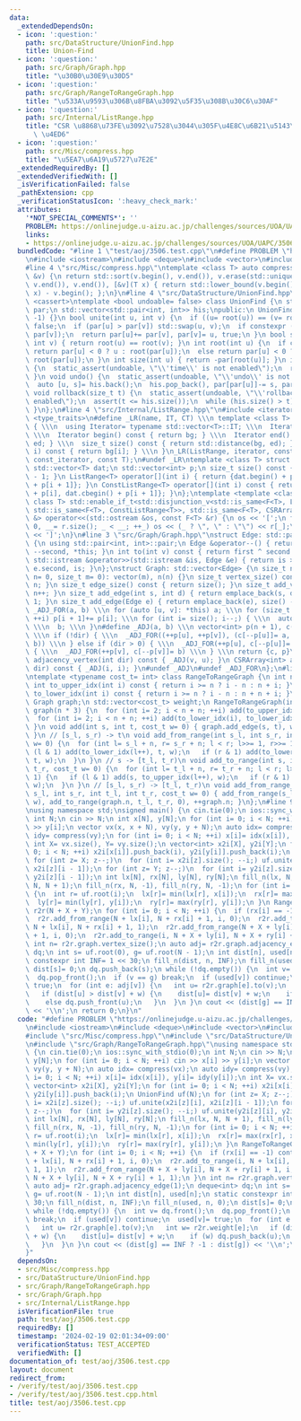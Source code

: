 ```yaml
---
data:
  _extendedDependsOn:
  - icon: ':question:'
    path: src/DataStructure/UnionFind.hpp
    title: Union-Find
  - icon: ':question:'
    path: src/Graph/Graph.hpp
    title: "\u30B0\u30E9\u30D5"
  - icon: ':question:'
    path: src/Graph/RangeToRangeGraph.hpp
    title: "\u533A\u9593\u306B\u8FBA\u3092\u5F35\u308B\u30C6\u30AF"
  - icon: ':question:'
    path: src/Internal/ListRange.hpp
    title: "CSR \u8868\u73FE\u3092\u7528\u3044\u305F\u4E8C\u6B21\u5143\u914D\u5217\
      \ \u4ED6"
  - icon: ':question:'
    path: src/Misc/compress.hpp
    title: "\u5EA7\u6A19\u5727\u7E2E"
  _extendedRequiredBy: []
  _extendedVerifiedWith: []
  _isVerificationFailed: false
  _pathExtension: cpp
  _verificationStatusIcon: ':heavy_check_mark:'
  attributes:
    '*NOT_SPECIAL_COMMENTS*': ''
    PROBLEM: https://onlinejudge.u-aizu.ac.jp/challenges/sources/UOA/UAPC/3506
    links:
    - https://onlinejudge.u-aizu.ac.jp/challenges/sources/UOA/UAPC/3506
  bundledCode: "#line 1 \"test/aoj/3506.test.cpp\"\n#define PROBLEM \"https://onlinejudge.u-aizu.ac.jp/challenges/sources/UOA/UAPC/3506\"\
    \n#include <iostream>\n#include <deque>\n#include <vector>\n#include <algorithm>\n\
    #line 4 \"src/Misc/compress.hpp\"\ntemplate <class T> auto compress(std::vector<T>\
    \ &v) {\n return std::sort(v.begin(), v.end()), v.erase(std::unique(v.begin(),\
    \ v.end()), v.end()), [&v](T x) { return std::lower_bound(v.begin(), v.end(),\
    \ x) - v.begin(); };\n}\n#line 4 \"src/DataStructure/UnionFind.hpp\"\n#include\
    \ <cassert>\ntemplate <bool undoable= false> class UnionFind {\n std::vector<int>\
    \ par;\n std::vector<std::pair<int, int>> his;\npublic:\n UnionFind(int n): par(n,\
    \ -1) {}\n bool unite(int u, int v) {\n  if ((u= root(u)) == (v= root(v))) return\
    \ false;\n  if (par[u] > par[v]) std::swap(u, v);\n  if constexpr (undoable) his.emplace_back(v,\
    \ par[v]);\n  return par[u]+= par[v], par[v]= u, true;\n }\n bool same(int u,\
    \ int v) { return root(u) == root(v); }\n int root(int u) {\n  if constexpr (undoable)\
    \ return par[u] < 0 ? u : root(par[u]);\n  else return par[u] < 0 ? u : par[u]=\
    \ root(par[u]);\n }\n int size(int u) { return -par[root(u)]; }\n int time() const\
    \ {\n  static_assert(undoable, \"\\'time\\' is not enabled\");\n  return his.size();\n\
    \ }\n void undo() {\n  static_assert(undoable, \"\\'undo\\' is not enabled\");\n\
    \  auto [u, s]= his.back();\n  his.pop_back(), par[par[u]]-= s, par[u]= s;\n }\n\
    \ void rollback(size_t t) {\n  static_assert(undoable, \"\\'rollback\\' is not\
    \ enabled\");\n  assert(t <= his.size());\n  while (his.size() > t) undo();\n\
    \ }\n};\n#line 4 \"src/Internal/ListRange.hpp\"\n#include <iterator>\n#include\
    \ <type_traits>\n#define _LR(name, IT, CT) \\\n template <class T> struct name\
    \ { \\\n  using Iterator= typename std::vector<T>::IT; \\\n  Iterator bg, ed;\
    \ \\\n  Iterator begin() const { return bg; } \\\n  Iterator end() const { return\
    \ ed; } \\\n  size_t size() const { return std::distance(bg, ed); } \\\n  CT &operator[](int\
    \ i) const { return bg[i]; } \\\n }\n_LR(ListRange, iterator, const T);\n_LR(ConstListRange,\
    \ const_iterator, const T);\n#undef _LR\ntemplate <class T> struct CSRArray {\n\
    \ std::vector<T> dat;\n std::vector<int> p;\n size_t size() const { return p.size()\
    \ - 1; }\n ListRange<T> operator[](int i) { return {dat.begin() + p[i], dat.begin()\
    \ + p[i + 1]}; }\n ConstListRange<T> operator[](int i) const { return {dat.cbegin()\
    \ + p[i], dat.cbegin() + p[i + 1]}; }\n};\ntemplate <template <class> class F,\
    \ class T> std::enable_if_t<std::disjunction_v<std::is_same<F<T>, ListRange<T>>,\
    \ std::is_same<F<T>, ConstListRange<T>>, std::is_same<F<T>, CSRArray<T>>>, std::ostream\
    \ &> operator<<(std::ostream &os, const F<T> &r) {\n os << '[';\n for (int _=\
    \ 0, __= r.size(); _ < __; ++_) os << (_ ? \", \" : \"\") << r[_];\n return os\
    \ << ']';\n}\n#line 3 \"src/Graph/Graph.hpp\"\nstruct Edge: std::pair<int, int>\
    \ {\n using std::pair<int, int>::pair;\n Edge &operator--() { return --first,\
    \ --second, *this; }\n int to(int v) const { return first ^ second ^ v; }\n friend\
    \ std::istream &operator>>(std::istream &is, Edge &e) { return is >> e.first >>\
    \ e.second, is; }\n};\nstruct Graph: std::vector<Edge> {\n size_t n;\n Graph(size_t\
    \ n= 0, size_t m= 0): vector(m), n(n) {}\n size_t vertex_size() const { return\
    \ n; }\n size_t edge_size() const { return size(); }\n size_t add_vertex() { return\
    \ n++; }\n size_t add_edge(int s, int d) { return emplace_back(s, d), size() -\
    \ 1; }\n size_t add_edge(Edge e) { return emplace_back(e), size() - 1; }\n#define\
    \ _ADJ_FOR(a, b) \\\n for (auto [u, v]: *this) a; \\\n for (size_t i= 0; i < n;\
    \ ++i) p[i + 1]+= p[i]; \\\n for (int i= size(); i--;) { \\\n  auto [u, v]= (*this)[i];\
    \ \\\n  b; \\\n }\n#define _ADJ(a, b) \\\n vector<int> p(n + 1), c(size() << !dir);\
    \ \\\n if (!dir) { \\\n  _ADJ_FOR((++p[u], ++p[v]), (c[--p[u]]= a, c[--p[v]]=\
    \ b)) \\\n } else if (dir > 0) { \\\n  _ADJ_FOR(++p[u], c[--p[u]]= a) \\\n } else\
    \ { \\\n  _ADJ_FOR(++p[v], c[--p[v]]= b) \\\n } \\\n return {c, p}\n CSRArray<int>\
    \ adjacency_vertex(int dir) const { _ADJ(v, u); }\n CSRArray<int> adjacency_edge(int\
    \ dir) const { _ADJ(i, i); }\n#undef _ADJ\n#undef _ADJ_FOR\n};\n#line 3 \"src/Graph/RangeToRangeGraph.hpp\"\
    \ntemplate <typename cost_t= int> class RangeToRangeGraph {\n int n;\n inline\
    \ int to_upper_idx(int i) const { return i >= n ? i - n : n + i; }\n inline int\
    \ to_lower_idx(int i) const { return i >= n ? i - n : n + n + i; }\npublic:\n\
    \ Graph graph;\n std::vector<cost_t> weight;\n RangeToRangeGraph(int n): n(n),\
    \ graph(n * 3) {\n  for (int i= 2; i < n + n; ++i) add(to_upper_idx(i / 2), to_upper_idx(i));\n\
    \  for (int i= 2; i < n + n; ++i) add(to_lower_idx(i), to_lower_idx(i / 2));\n\
    \ }\n void add(int s, int t, cost_t w= 0) { graph.add_edge(s, t), weight.emplace_back(w);\
    \ }\n // [s_l, s_r) -> t\n void add_from_range(int s_l, int s_r, int t, cost_t\
    \ w= 0) {\n  for (int l= s_l + n, r= s_r + n; l < r; l>>= 1, r>>= 1) {\n   if\
    \ (l & 1) add(to_lower_idx(l++), t, w);\n   if (r & 1) add(to_lower_idx(--r),\
    \ t, w);\n  }\n }\n // s -> [t_l, t_r)\n void add_to_range(int s, int t_l, int\
    \ t_r, cost_t w= 0) {\n  for (int l= t_l + n, r= t_r + n; l < r; l>>= 1, r>>=\
    \ 1) {\n   if (l & 1) add(s, to_upper_idx(l++), w);\n   if (r & 1) add(s, to_upper_idx(--r),\
    \ w);\n  }\n }\n // [s_l, s_r) -> [t_l, t_r)\n void add_from_range_to_range(int\
    \ s_l, int s_r, int t_l, int t_r, cost_t w= 0) { add_from_range(s_l, s_r, graph.n,\
    \ w), add_to_range(graph.n, t_l, t_r, 0), ++graph.n; }\n};\n#line 9 \"test/aoj/3506.test.cpp\"\
    \nusing namespace std;\nsigned main() {\n cin.tie(0);\n ios::sync_with_stdio(0);\n\
    \ int N;\n cin >> N;\n int x[N], y[N];\n for (int i= 0; i < N; ++i) cin >> x[i]\
    \ >> y[i];\n vector vx(x, x + N), vy(y, y + N);\n auto idx= compress(vx);\n auto\
    \ idy= compress(vy);\n for (int i= 0; i < N; ++i) x[i]= idx(x[i]), y[i]= idy(y[i]);\n\
    \ int X= vx.size(), Y= vy.size();\n vector<int> x2i[X], y2i[Y];\n for (int i=\
    \ 0; i < N; ++i) x2i[x[i]].push_back(i), y2i[y[i]].push_back(i);\n UnionFind uf(N);\n\
    \ for (int z= X; z--;)\n  for (int i= x2i[z].size(); --i;) uf.unite(x2i[z][i],\
    \ x2i[z][i - 1]);\n for (int z= Y; z--;)\n  for (int i= y2i[z].size(); --i;) uf.unite(y2i[z][i],\
    \ y2i[z][i - 1]);\n int lx[N], rx[N], ly[N], ry[N];\n fill_n(lx, N, N + 1), fill_n(ly,\
    \ N, N + 1);\n fill_n(rx, N, -1), fill_n(ry, N, -1);\n for (int i= 0; i < N; ++i)\
    \ {\n  int r= uf.root(i);\n  lx[r]= min(lx[r], x[i]);\n  rx[r]= max(rx[r], x[i]);\n\
    \  ly[r]= min(ly[r], y[i]);\n  ry[r]= max(ry[r], y[i]);\n }\n RangeToRangeGraph<int>\
    \ r2r(N + X + Y);\n for (int i= 0; i < N; ++i) {\n  if (rx[i] == -1) continue;\n\
    \  r2r.add_from_range(N + lx[i], N + rx[i] + 1, i, 0);\n  r2r.add_to_range(i,\
    \ N + lx[i], N + rx[i] + 1, 1);\n  r2r.add_from_range(N + X + ly[i], N + X + ry[i]\
    \ + 1, i, 0);\n  r2r.add_to_range(i, N + X + ly[i], N + X + ry[i] + 1, 1);\n }\n\
    \ int n= r2r.graph.vertex_size();\n auto adj= r2r.graph.adjacency_edge(1);\n deque<int>\
    \ dq;\n int s= uf.root(0), g= uf.root(N - 1);\n int dist[n], used[n];\n static\
    \ constexpr int INF= 1 << 30;\n fill_n(dist, n, INF);\n fill_n(used, n, 0);\n\
    \ dist[s]= 0;\n dq.push_back(s);\n while (!dq.empty()) {\n  int v= dq.front();\n\
    \  dq.pop_front();\n  if (v == g) break;\n  if (used[v]) continue;\n  used[v]=\
    \ true;\n  for (int e: adj[v]) {\n   int u= r2r.graph[e].to(v);\n   int w= r2r.weight[e];\n\
    \   if (dist[u] > dist[v] + w) {\n    dist[u]= dist[v] + w;\n    if (w) dq.push_back(u);\n\
    \    else dq.push_front(u);\n   }\n  }\n }\n cout << (dist[g] == INF ? -1 : dist[g])\
    \ << '\\n';\n return 0;\n}\n"
  code: "#define PROBLEM \"https://onlinejudge.u-aizu.ac.jp/challenges/sources/UOA/UAPC/3506\"\
    \n#include <iostream>\n#include <deque>\n#include <vector>\n#include <algorithm>\n\
    #include \"src/Misc/compress.hpp\"\n#include \"src/DataStructure/UnionFind.hpp\"\
    \n#include \"src/Graph/RangeToRangeGraph.hpp\"\nusing namespace std;\nsigned main()\
    \ {\n cin.tie(0);\n ios::sync_with_stdio(0);\n int N;\n cin >> N;\n int x[N],\
    \ y[N];\n for (int i= 0; i < N; ++i) cin >> x[i] >> y[i];\n vector vx(x, x + N),\
    \ vy(y, y + N);\n auto idx= compress(vx);\n auto idy= compress(vy);\n for (int\
    \ i= 0; i < N; ++i) x[i]= idx(x[i]), y[i]= idy(y[i]);\n int X= vx.size(), Y= vy.size();\n\
    \ vector<int> x2i[X], y2i[Y];\n for (int i= 0; i < N; ++i) x2i[x[i]].push_back(i),\
    \ y2i[y[i]].push_back(i);\n UnionFind uf(N);\n for (int z= X; z--;)\n  for (int\
    \ i= x2i[z].size(); --i;) uf.unite(x2i[z][i], x2i[z][i - 1]);\n for (int z= Y;\
    \ z--;)\n  for (int i= y2i[z].size(); --i;) uf.unite(y2i[z][i], y2i[z][i - 1]);\n\
    \ int lx[N], rx[N], ly[N], ry[N];\n fill_n(lx, N, N + 1), fill_n(ly, N, N + 1);\n\
    \ fill_n(rx, N, -1), fill_n(ry, N, -1);\n for (int i= 0; i < N; ++i) {\n  int\
    \ r= uf.root(i);\n  lx[r]= min(lx[r], x[i]);\n  rx[r]= max(rx[r], x[i]);\n  ly[r]=\
    \ min(ly[r], y[i]);\n  ry[r]= max(ry[r], y[i]);\n }\n RangeToRangeGraph<int> r2r(N\
    \ + X + Y);\n for (int i= 0; i < N; ++i) {\n  if (rx[i] == -1) continue;\n  r2r.add_from_range(N\
    \ + lx[i], N + rx[i] + 1, i, 0);\n  r2r.add_to_range(i, N + lx[i], N + rx[i] +\
    \ 1, 1);\n  r2r.add_from_range(N + X + ly[i], N + X + ry[i] + 1, i, 0);\n  r2r.add_to_range(i,\
    \ N + X + ly[i], N + X + ry[i] + 1, 1);\n }\n int n= r2r.graph.vertex_size();\n\
    \ auto adj= r2r.graph.adjacency_edge(1);\n deque<int> dq;\n int s= uf.root(0),\
    \ g= uf.root(N - 1);\n int dist[n], used[n];\n static constexpr int INF= 1 <<\
    \ 30;\n fill_n(dist, n, INF);\n fill_n(used, n, 0);\n dist[s]= 0;\n dq.push_back(s);\n\
    \ while (!dq.empty()) {\n  int v= dq.front();\n  dq.pop_front();\n  if (v == g)\
    \ break;\n  if (used[v]) continue;\n  used[v]= true;\n  for (int e: adj[v]) {\n\
    \   int u= r2r.graph[e].to(v);\n   int w= r2r.weight[e];\n   if (dist[u] > dist[v]\
    \ + w) {\n    dist[u]= dist[v] + w;\n    if (w) dq.push_back(u);\n    else dq.push_front(u);\n\
    \   }\n  }\n }\n cout << (dist[g] == INF ? -1 : dist[g]) << '\\n';\n return 0;\n\
    }"
  dependsOn:
  - src/Misc/compress.hpp
  - src/DataStructure/UnionFind.hpp
  - src/Graph/RangeToRangeGraph.hpp
  - src/Graph/Graph.hpp
  - src/Internal/ListRange.hpp
  isVerificationFile: true
  path: test/aoj/3506.test.cpp
  requiredBy: []
  timestamp: '2024-02-19 02:01:34+09:00'
  verificationStatus: TEST_ACCEPTED
  verifiedWith: []
documentation_of: test/aoj/3506.test.cpp
layout: document
redirect_from:
- /verify/test/aoj/3506.test.cpp
- /verify/test/aoj/3506.test.cpp.html
title: test/aoj/3506.test.cpp
---
```

